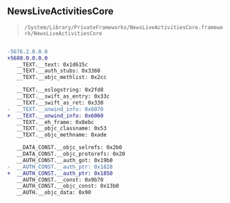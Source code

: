 ## NewsLiveActivitiesCore

> `/System/Library/PrivateFrameworks/NewsLiveActivitiesCore.framework/NewsLiveActivitiesCore`

```diff

-5676.2.0.0.0
+5680.0.0.0.0
   __TEXT.__text: 0x1d615c
   __TEXT.__auth_stubs: 0x3360
   __TEXT.__objc_methlist: 0x2cc

   __TEXT.__oslogstring: 0x2fd8
   __TEXT.__swift_as_entry: 0x33c
   __TEXT.__swift_as_ret: 0x330
-  __TEXT.__unwind_info: 0x6070
+  __TEXT.__unwind_info: 0x6060
   __TEXT.__eh_frame: 0x8ebc
   __TEXT.__objc_classname: 0x53
   __TEXT.__objc_methname: 0xade

   __DATA_CONST.__objc_selrefs: 0x2b0
   __DATA_CONST.__objc_protorefs: 0x20
   __AUTH_CONST.__auth_got: 0x19b0
-  __AUTH_CONST.__auth_ptr: 0x1828
+  __AUTH_CONST.__auth_ptr: 0x1850
   __AUTH_CONST.__const: 0x9b70
   __AUTH_CONST.__objc_const: 0x13b0
   __AUTH.__objc_data: 0x90

```
